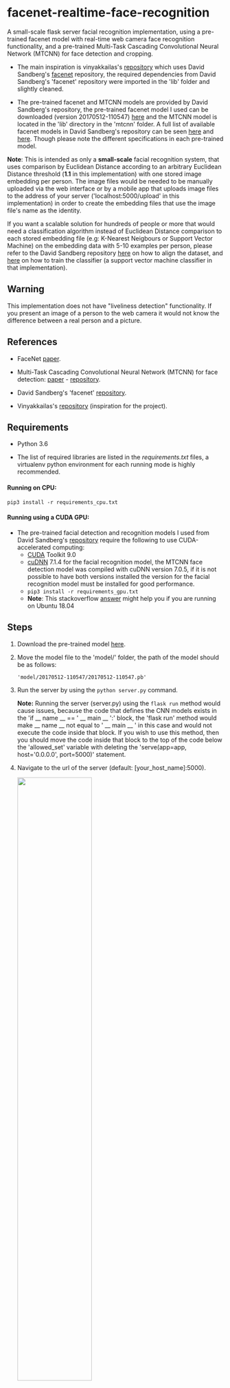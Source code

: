 # facenet-realtime-face-recognition

A small-scale flask server facial recognition implementation, using a pre-trained facenet model with real-time web camera face recognition functionality, and a pre-trained Multi-Task Cascading Convolutional Neural Network (MTCNN) for face detection and cropping.

* The main inspiration is vinyakkailas's [repository](https://github.com/vinayakkailas/Face_Recognition) which uses David Sandberg's [facenet](https://github.com/davidsandberg/facenet) repository, the required dependencies from David Sandberg's 'facenet' repository were imported in the 'lib' folder and slightly cleaned.

* The pre-trained facenet and MTCNN models are provided by David Sandberg's repository, the pre-trained facenet model I used can be downloaded (version 20170512-110547) [here](https://drive.google.com/file/d/0B5MzpY9kBtDVZ2RpVDYwWmxoSUk/edit) and the MTCNN model is located in the 'lib' directory in the 'mtcnn' folder. A full list of available facenet models in David Sandberg's repository can be seen [here](https://github.com/davidsandberg/facenet/wiki/Training-using-the-VGGFace2-dataset#difference-to-previous-models) and [here](https://github.com/davidsandberg/facenet#pre-trained-models). Though please note the different specifications in each pre-trained model.

**Note**: This is intended as only a **small-scale** facial recognition system, that uses comparison by Euclidean Distance according to an arbitrary Euclidean Distance threshold (**1.1** in this implementation) with one stored image embedding per person. The image files would be needed to be manually uploaded via the web interface or by a mobile app that uploads image files to the address of your server ('localhost:5000/upload' in this implementation) in order to create the embedding files that use the image file's name as the identity.

If you want a scalable solution for hundreds of people or more that would need a classification algorithm instead of Euclidean Distance comparison to each stored embedding file (e.g: K-Nearest Neigbours or Support Vector Machine) on the embedding data with 5-10 examples per person, please refer to the David Sandberg repository [here](https://github.com/davidsandberg/facenet/wiki/Validate-on-lfw#4-align-the-lfw-dataset) on how to align the dataset, and [here](https://github.com/davidsandberg/facenet/wiki/Train-a-classifier-on-own-images) on how to train the classifier (a support vector machine classifier in that implementation).

## Warning
This implementation does not have "liveliness detection" functionality. If you present an image of a person to the web camera it would not know the difference between a real person and a picture.

## References
* FaceNet [paper](https://arxiv.org/abs/1503.03832).

* Multi-Task Cascading Convolutional Neural Network (MTCNN) for face detection: [paper](https://arxiv.org/abs/1604.02878) - [repository](https://github.com/kpzhang93/MTCNN_face_detection_alignment).

* David Sandberg's 'facenet' [repository](https://github.com/davidsandberg/facenet).

* Vinyakkailas's [repository](https://github.com/vinayakkailas/Face_Recognition) (inspiration for the project).


## Requirements
* Python 3.6

* The list of required libraries are listed in the *requirements.txt* files, a virtualenv python environment for each running mode is highly recommended.

#### Running on CPU:
```pip3 install -r requirements_cpu.txt```

#### Running using a CUDA GPU:
* The pre-trained facial detection and recognition models I used from David Sandberg's [repository](https://github.com/davidsandberg/facenet) require the following to use CUDA-accelerated computing:
    * [CUDA](https://developer.nvidia.com/cuda-90-download-archive) Toolkit 9.0
    * [cuDNN](https://developer.nvidia.com/cudnn) 7.1.4 for the facial recognition model, the MTCNN face detection model was compiled with cuDNN version 7.0.5, if it is not possible to have both versions installed the version for the facial recognition model must be installed for good performance.
    * ```pip3 install -r requirements_gpu.txt```
    * __Note__: This stackoverflow [answer](https://stackoverflow.com/questions/48428415/importerror-libcublas-so-9-0-cannot-open-shared-object-file#48429585) might help you if you are running on Ubuntu 18.04
    
## Steps
1. Download the pre-trained model [here](https://drive.google.com/file/d/0B5MzpY9kBtDVZ2RpVDYwWmxoSUk/edit).

2. Move the model file to the 'model/' folder, the path of the model should be as follows:

     ```'model/20170512-110547/20170512-110547.pb'```

3. Run the server by using the ```python server.py``` command.

    __Note:__ Running the server (server.py) using the ```flask run``` method would cause issues, because the code that defines the CNN models exists in the 'if __ name __ == ' __ main __ ':' block, the 'flask run' method would make __ name __ not equal to ' __ main __ ' in this case and would not execute the code inside that block. If you wish to use this method, then you should move the code inside that block to the top of the code below the 'allowed_set' variable with deleting the 'serve(app=app, host='0.0.0.0', port=5000)' statement.

4. Navigate to the url of the server (default: [your_host_name]:5000).

    <img src="screenshots_safe_to_delete/1.png" width="60%" height="60%">

5. Upload image files of the people via the web GUI interface in the main page (**.jpg image files are recommended**). An image should contain one human face, make sure to name the image file as the name of the person inside the image.

    * **Note**: When the image file is uploaded successfully, the cropped face images will appear in the 'uploads/' folder, and the embedding files will appear in the 'embeddings/' folder.

6. After at least one face embedding has been extracted in step 5:

    * **For image identity prediction comparison between another uploaded face image with the stored embedding(s)**: click the 'Click here for image identity prediction' button in the index web page and upload a face image for comparison.


    * **For Real-Time Face Recognition with an available web camera**: click the 'Click here for live facial recognition with Web Camera!' button in the index web page, press the 'q' keyboard key to shut down the web camera when you are done.

    <img src="screenshots_safe_to_delete/2.PNG" width="40%" height="40%">
